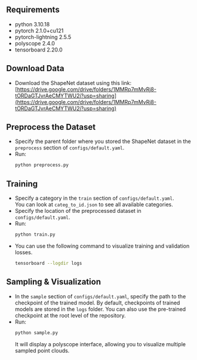 ## Requirements
- python 3.10.18
- pytorch 2.1.0+cu121
- pytorch-lightning 2.5.5
- polyscope 2.4.0
- tensorboard 2.20.0

## Download Data

- Download the ShapeNet dataset using this link:  
  [https://drive.google.com/drive/folders/1MMRp7mMvRj8-tORDaGTJvrAeCMYTWU2j?usp=sharing](https://drive.google.com/drive/folders/1MMRp7mMvRj8-tORDaGTJvrAeCMYTWU2j?usp=sharing)

## Preprocess the Dataset

- Specify the parent folder where you stored the ShapeNet dataset in the `preprocess` section of `configs/default.yaml`.
- Run:
  ```bash
  python preprocess.py
  ```

## Training

- Specify a category in the `train` section of `configs/default.yaml`.  
  You can look at `categ_to_id.json` to see all available categories.
- Specify the location of the preprocessed dataset in `configs/default.yaml`.
- Run:
  ```bash
  python train.py
  ```
- You can use the following command to visualize training and validation losses.
  ```bash
  tensorboard --logdir logs
  ```

## Sampling & Visualization

- In the `sample` section of `configs/default.yaml`, specify the path to the checkpoint of the trained model. By default, checkpoints of trained models are stored in the `logs` folder. You can also use the pre-trained checkpoint at the root level of the repository.
- Run:
  ```bash
  python sample.py
  ```
  It will display a polyscope interface, allowing you to visualize multiple sampled point clouds.
